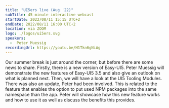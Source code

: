 ```yaml
---
title: "UI5ers live (Aug '22)"
subTitle: 45 minute interactive webcast
startDate: 2022/08/11 15:15 UTC+2
endDate: 2022/08/11 16:00 UTC+2
location: via ZOOM
logo: ./logos/ui5ers.svg
speakers:
  -  Peter Muessig
recordingUrl: https://youtu.be/H1Tkn6gNiAg
---
```

Our summer break is just around the corner, but before there are some news to share. Firstly, there is a new version of Easy-UI5. Peter Muessig will demonstrate the new features of Easy-UI5 3.5 and also give an outlook on what is planned next. Then, we will have a look at the UI5 Tooling Modules. There was also an update, Peter had been involved. This is related to the feature that enables the option to put used NPM packages into the same namespace than the app. Peter will showcase how this new feature works and how to use it as well as discuss the benefits this provides.
